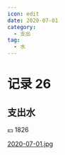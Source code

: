 ```yaml
---
icon: edit
date: 2020-07-01
category:
  - 支出
tag:
  - 水
---
```


# 记录 26

## 支出水

:yen: 1826

[2020-07-01.jpg](https://i.postimg.cc/nM8Pvj9S/2020-07-01.jpg)
